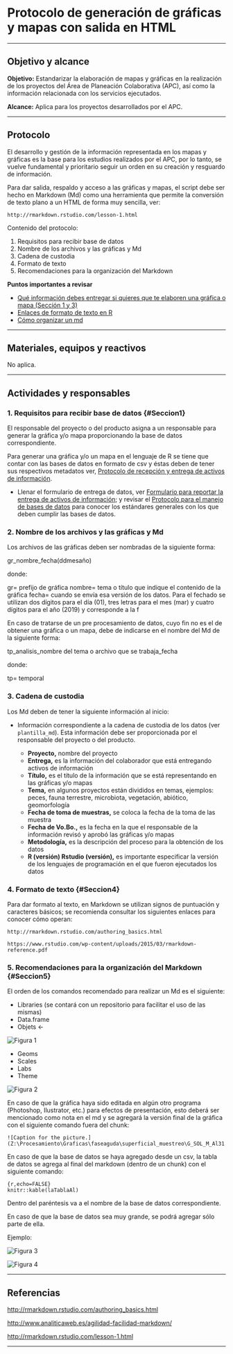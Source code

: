 # Protocolo de generación de gráficas y mapas con salida en HTML

* * *

## Objetivo y alcance

**Objetivo:** Estandarizar la elaboración de mapas y gráficas en la realización de los proyectos del Área de Planeación Colaborativa (APC), así como la información relacionada con los servicios ejecutados.

**Alcance:** Aplica para los proyectos desarrollados por el APC.

* * *

## Protocolo

El desarrollo y gestión de la información representada en los mapas y gráficas es la base para los estudios realizados por el APC, por lo tanto, se vuelve fundamental y prioritario seguir un orden en su creación y resguardo de información.

Para dar salida, respaldo y acceso a las gráficas y mapas, el script debe ser hecho en Markdown (Md) como una herramienta que permite la conversión de texto plano a un HTML de forma muy sencilla, ver:

```
http://rmarkdown.rstudio.com/lesson-1.html
```
Contenido del protocolo:

1. Requisitos para recibir base de datos
2. Nombre de los archivos y las gráficas y Md
3. Cadena de custodia
4. Formato de texto 
5. Recomendaciones para la organización del Markdown

**Puntos importantes a revisar**

* [Qué información debes entregar si quieres que te elaboren una gráfica o mapa (Sección 1 y 3)](#Seccion1)
* [Enlaces de formato de texto en R](#Seccion4)
* [Cómo organizar un md](#Seccion5)

* * *

## Materiales, equipos y reactivos

No aplica.

* * *

## Actividades y responsables

### 1. Requisitos para recibir base de datos {#Seccion1}

El responsable del proyecto o del producto asigna a un responsable para generar la gráfica y/o mapa proporcionando la base de datos correspondiente.

Para generar una gráfica y/o un mapa en el lenguaje de R se tiene que contar con las bases de datos en formato de csv y éstas deben de tener sus respectivos metadatos ver, [Protocolo de recepción y entrega de activos de información](lancis_fed_pcr.html).

*	Llenar el formulario de entrega de datos, ver [Formulario para reportar la entrega de activos de información](https://goo.gl/forms/cTrYr1Yo0BahmYc63); y revisar el [Protocolo para el manejo de bases de datos](protocolo_manejo_bd.html) para conocer los estándares generales con los que deben cumplir las bases de datos.

### 2. Nombre de los archivos y las gráficas y Md

Los archivos de las gráficas deben ser nombradas de la siguiente forma:

gr_nombre_fecha(ddmesaño)

donde:

gr= prefijo de gráfica
nombre= tema o título que indique el contenido de la gráfica
fecha= cuando se envía esa versión de los datos. Para el fechado se utilizan dos dígitos para el día (01), tres letras para el mes (mar) y cuatro dígitos para el año (2019) y corresponde a la f

En caso de tratarse de un pre procesamiento de datos, cuyo fin no es el de obtener una gráfica o un mapa, debe de indicarse en el nombre del Md de la siguiente forma:

tp_analisis_nombre del tema o archivo que se trabaja_fecha

donde:

tp= temporal

### 3. Cadena de custodia

Los Md deben de tener la siguiente información al inicio:

* Información correspondiente a la cadena de custodia de los datos (ver `plantilla_md`). Esta información debe ser proporcionada por el responsable del proyecto o del producto.

  * __Proyecto,__ nombre del proyecto
  * __Entrega,__ es la información del colaborador que está entregando activos de información
  * __Título,__ es el título de la información que se está representando en las gráficas y/o mapas
  * __Tema,__ en algunos proyectos están divididos en temas, ejemplos: peces, fauna terrestre, microbiota, vegetación, abiótico, geomorfología
  * __Fecha de toma de muestras,__ se coloca la fecha de la toma de las muestra
  * __Fecha de Vo.Bo.,__ es la fecha en la que el responsable de la información revisó y aprobó las gráficas y/o mapas
  * __Metodología,__ es la descripción del proceso para la obtención de los datos
  * __R (versión) Rstudio (versión),__ es importante especificar la versión de los lenguajes de programación en el que fueron ejecutados los datos


### 4. Formato de texto {#Seccion4} 

Para dar formato al texto, en Markdown se utilizan signos de puntuación y caracteres básicos; se recomienda consultar los siguientes enlaces para conocer cómo operan:

```
http://rmarkdown.rstudio.com/authoring_basics.html
```
```
https://www.rstudio.com/wp-content/uploads/2015/03/rmarkdown-reference.pdf

```

### 5. Recomendaciones para la organización del Markdown {#Seccion5}

El orden de los comandos recomendado para realizar un Md es el siguiente:

* Libraries (se contará con un repositorio para facilitar el uso de las mismas)
*	Data.frame
*	Objets <-

![Figura 1](fi_protocolo_rmd_objects.png)

*	Geoms
* Scales
*	Labs
*	Theme

![Figura 2](fi_protocolo_rmd_theme.png)

En caso de que la gráfica haya sido editada en algún otro programa (Photoshop, Ilustrator, etc.) para efectos de presentación, esto deberá ser mencionado como nota en el md y se agregará la versión final de la gráfica con el siguiente comando fuera del chunk:

```
![Caption for the picture.] (Z:\Procesamiento\Graficas\faseaguda\superficial_muestreo\G_SOL_M_Al31.png)
```

En caso de que la base de datos se haya agregado desde un csv, la tabla de datos se agrega al final del markdown (dentro de un chunk) con el siguiente comando:

```
{r,echo=FALSE}
knitr::kable(laTablaAl)
```

Dentro del paréntesis va a el nombre de la base de datos correspondiente.

En caso de que la base de datos sea muy grande, se podrá agregar sólo parte de ella.

Ejemplo:

![Figura 3](fi_protocolo_rmd_datos.png)

![Figura 4](fi_protocolo_rmd_mapa.png)

* * *

## Referencias


http://rmarkdown.rstudio.com/authoring_basics.html

http://www.analiticaweb.es/agilidad-facilidad-markdown/

http://rmarkdown.rstudio.com/lesson-1.html

* * *
